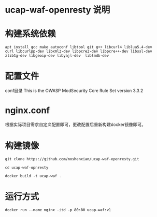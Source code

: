 # ucap-waf-openresty 说明

# 构建系统依赖
```
apt install gcc make autoconf libtool git g++ libcurl4 liblua5.4-dev curl libcurlpp-dev libxml2-dev libpcre2-dev libpcre++-dev libssl-dev zlib1g-dev libgeoip-dev libyajl-dev  liblmdb-dev
```

# 配置文件
conf目录
This is the OWASP ModSecurity Core Rule Set version 3.3.2

# nginx.conf

根据实际项目需求自定义配置即可，更改配置后重新构建docker镜像即可。

# 构建镜像
```
git clone https://github.com/noshenxian/ucap-waf-openresty.git

cd ucap-waf-opnresty

docker build -t ucap-waf .

```

# 运行方式
```
docker run --name nginx -itd -p 80:80 ucap-waf:v1
```